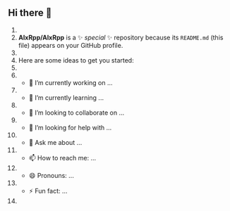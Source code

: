 ## Hi there 👋

1. 
2. **AlxRpp/AlxRpp** is a ✨ _special_ ✨ repository because its `README.md` (this file) appears on your GitHub profile.
3. 
4. Here are some ideas to get you started:
5. 
6. - 🔭 I’m currently working on ...
7. - 🌱 I’m currently learning ...
8. - 👯 I’m looking to collaborate on ...
9. - 🤔 I’m looking for help with ...
10. - 💬 Ask me about ...
11. - 📫 How to reach me: ...
12. - 😄 Pronouns: ...
13. - ⚡ Fun fact: ...
14. 
